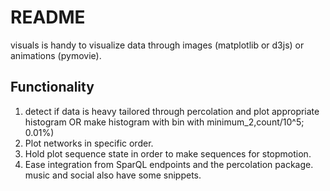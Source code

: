# README
visuals is handy to visualize data through images (matplotlib or d3js)
or animations (pymovie).

## Functionality
1) detect if data is heavy tailored through percolation
and plot appropriate histogram
OR
make histogram with bin with minimum_2,count/10^5; 0.01%)
2) Plot networks in specific order.
3) Hold plot sequence state in order to make sequences for stopmotion.
4) Ease integration from SparQL endpoints and the percolation package.
music and social also have some snippets.


